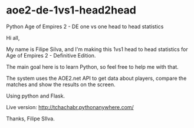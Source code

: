 # aoe2-de-1vs1-head2head
Python Age of Empires 2 - DE one vs one head to head statistics


Hi all,

My name is Filipe Silva, and I'm making this 1vs1 head to head statistics for Age of Empires 2 - Definitive Edition.

The main goal here is to learn Python, so feel free to help me with that.


The system uses the AOE2.net API to get data about players, compare the matches and show the results on the screen.

Using python and Flask.


Live version: http://tchachabr.pythonanywhere.com/


Thanks,
Filipe SIlva.
